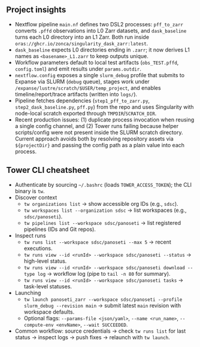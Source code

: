 Project insights
----------------
- Nextflow pipeline `main.nf` defines two DSL2 processes: `pff_to_zarr` converts `.pffd` observations into L0 Zarr datasets, and `dask_baseline` turns each L0 directory into an L1 Zarr. Both run inside `oras://ghcr.io/zonca/singularity_dask_zarr:latest`.
- `dask_baseline` expects L0 directories ending in `.zarr`; it now derives L1 names as `<basename>_L1.zarr` to keep outputs unique.
- Workflow parameters default to local test artifacts (`obs_TEST.pffd`, `config.toml`) and emit results under `params.outdir`.
- `nextflow.config` exposes a single `slurm_debug` profile that submits to Expanse via SLURM (`debug` queue), stages work under `/expanse/lustre/scratch/$USER/temp_project`, and enables timeline/report/trace artifacts (written into `logs/`).
- Pipeline fetches dependencies (`step1_pff_to_zarr.py`, `step2_dask_baseline.py`, `pff.py`) from the repo and uses Singularity with node-local scratch exported through `TMPDIR`/`SCRATCH_DIR`.
- Recent production issues: (1) duplicate process invocation when reusing a single config channel, and (2) Tower runs failing because helper scripts/config were not present inside the SLURM scratch directory. Current approach avoids both by resolving repository assets via `${projectDir}` and passing the config path as a plain value into each process.

Tower CLI cheatsheet
--------------------
- Authenticate by sourcing `~/.bashrc` (loads `TOWER_ACCESS_TOKEN`); the CLI binary is `tw`.
- Discover context  
  - `tw organizations list` → show accessible org IDs (e.g., `sdsc`).  
  - `tw workspaces list --organization sdsc` → list workspaces (e.g., `sdsc/panoseti`).  
  - `tw pipelines list --workspace sdsc/panoseti` → list registered pipelines (IDs and Git repos).
- Inspect runs  
  - `tw runs list --workspace sdsc/panoseti --max 5` → recent executions.  
  - `tw runs view --id <runId> --workspace sdsc/panoseti --status` → high-level status.  
  - `tw runs view --id <runId> --workspace sdsc/panoseti download --type log` → workflow log (pipe to `tail -n 80` for summary).  
  - `tw runs view --id <runId> --workspace sdsc/panoseti tasks` → task-level statuses.
- Launching  
  - `tw launch panoseti_zarr --workspace sdsc/panoseti --profile slurm_debug --revision main` → submit latest `main` revision with workspace defaults.  
  - Optional flags: `--params-file <json/yaml>`, `--name <run_name>`, `--compute-env <envName>`, `--wait SUCCEEDED`.
- Common workflow: source credentials → check `tw runs list` for last status → inspect logs → push fixes → relaunch with `tw launch`.
